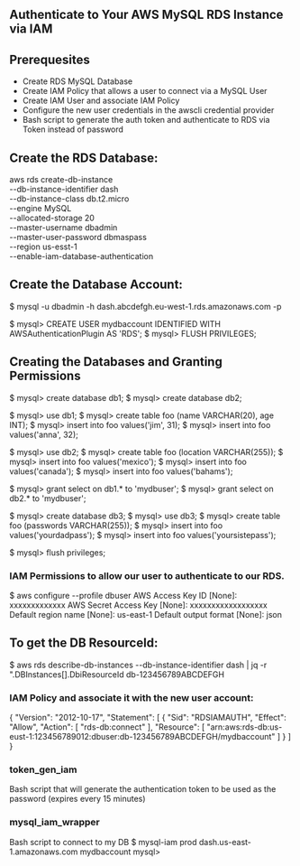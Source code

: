 ## Authenticate to Your AWS MySQL RDS Instance via IAM

## Prerequesites
- Create RDS MySQL Database
- Create IAM Policy that allows a user to connect via a MySQL User
- Create IAM User and associate IAM Policy
- Configure the new user credentials in the awscli credential provider
- Bash script to generate the auth token and authenticate to RDS via Token instead of password
 
## Create the RDS Database:
aws rds create-db-instance \
    --db-instance-identifier dash \
    --db-instance-class db.t2.micro \
    --engine MySQL \
    --allocated-storage 20 \
    --master-username dbadmin \
    --master-user-password dbmaspass \
    --region us-esst-1 \
    --enable-iam-database-authentication

## Create the Database Account:
$ mysql -u dbadmin -h dash.abcdefgh.eu-west-1.rds.amazonaws.com -p

$ mysql> CREATE USER mydbaccount IDENTIFIED WITH AWSAuthenticationPlugin AS 'RDS';
$ mysql> FLUSH PRIVILEGES;

## Creating the Databases and Granting Permissions
$ mysql> create database db1;
$ mysql> create database db2;

$ mysql> use db1;
$ mysql> create table foo (name VARCHAR(20), age INT);
$ mysql> insert into foo values('jim', 31);
$ mysql> insert into foo values('anna', 32);

$ mysql> use db2;
$ mysql> create table foo (location VARCHAR(255));
$ mysql> insert into foo values('mexico');
$ mysql> insert into foo values('canada');
$ mysql> insert into foo values('bahams');

$ mysql> grant select on db1.* to 'mydbuser';
$ mysql> grant select on db2.* to 'mydbuser';

$ mysql> create database db3;
$ mysql> use db3;
$ mysql> create table foo (passwords VARCHAR(255));
$ mysql> insert into foo values('yourdadpass');
$ mysql> insert into foo values('yoursistepass');

$ mysql> flush privileges;

### IAM Permissions to allow our user to authenticate to our RDS.
$ aws configure --profile dbuser
AWS Access Key ID [None]: xxxxxxxxxxxxx
AWS Secret Access Key [None]: xxxxxxxxxxxxxxxxxx
Default region name [None]: us-east-1
Default output format [None]: json

## To get the DB ResourceId:
$ aws rds describe-db-instances --db-instance-identifier dash | jq -r ".DBInstances[].DbiResourceId
db-123456789ABCDEFGH


### IAM Policy and associate it with the new user account:
{
   "Version": "2012-10-17",
   "Statement": [
      {
           "Sid": "RDSIAMAUTH",
         "Effect": "Allow",
         "Action": [
             "rds-db:connect"
         ],
         "Resource": [
             "arn:aws:rds-db:us-eust-1:123456789012:dbuser:db-123456789ABCDEFGH/mydbaccount"
         ]
      }
   ]
}


### token_gen_iam
Bash script that will generate the authentication token to be used as the password (expires every 15 minutes)

### mysql_iam_wrapper
Bash script to connect to my DB
$ mysql-iam prod dash.us-east-1.amazonaws.com mydbaccount
mysql>